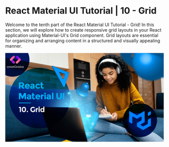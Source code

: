 # React Material UI Tutorial | 10 - Grid

Welcome to the tenth part of the React Material UI Tutorial - Grid! In this section, we will explore how to create responsive grid layouts in your React application using Material-UI's Grid component. Grid layouts are essential for organizing and arranging content in a structured and visually appealing manner.

![Tutorial 10](public/MaterialUI10.png)
